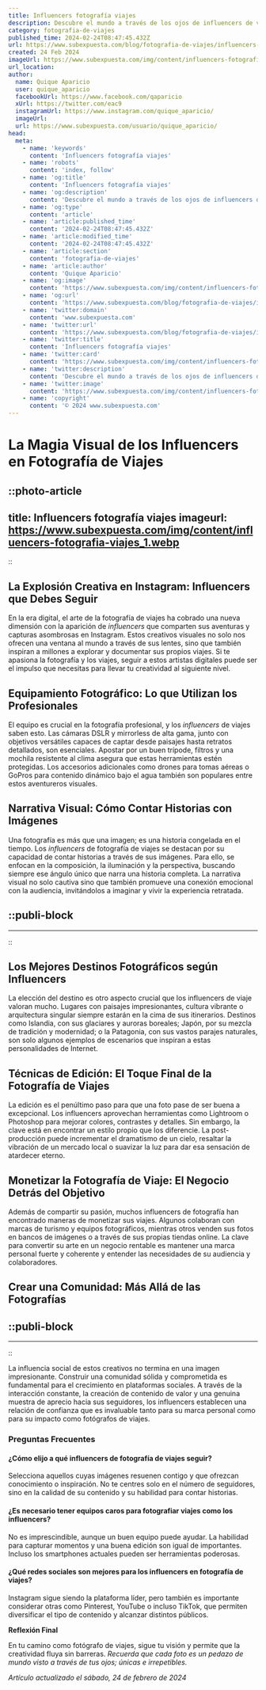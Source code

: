 ```yaml
---
title: Influencers fotografía viajes
description: Descubre el mundo a través de los ojos de influencers de viaje. Fotografías que inspiran tu próxima aventura. Tu pasaporte visual.
category: fotografia-de-viajes
published_time: 2024-02-24T08:47:45.432Z
url: https://www.subexpuesta.com/blog/fotografia-de-viajes/influencers-fotografia-viajes
created: 24 Feb 2024
imageUrl: https://www.subexpuesta.com/img/content/influencers-fotografia-viajes_1.webp
url_location:
author:
  name: Quique Aparicio
  user: quique_aparicio
  facebookUrl: https://www.facebook.com/qaparicio
  xUrl: https://twitter.com/eac9
  instagramUrl: https://www.instagram.com/quique_aparicio/
  imageUrl: 
  url: https://www.subexpuesta.com/usuario/quique_aparicio/
head:
  meta:
    - name: 'keywords'
      content: 'Influencers fotografía viajes'
    - name: 'robots'
      content: 'index, follow'
    - name: 'og:title'
      content: 'Influencers fotografía viajes'
    - name: 'og:description'
      content: 'Descubre el mundo a través de los ojos de influencers de viaje. Fotografías que inspiran tu próxima aventura. Tu pasaporte visual.'
    - name: 'og:type'
      content: 'article'
    - name: 'article:published_time'
      content: '2024-02-24T08:47:45.432Z'
    - name: 'article:modified_time'
      content: '2024-02-24T08:47:45.432Z'
    - name: 'article:section'
      content: 'fotografia-de-viajes'
    - name: 'article:author'
      content: 'Quique Aparicio'
    - name: 'og:image'
      content: 'https://www.subexpuesta.com/img/content/influencers-fotografia-viajes_1.webp'
    - name: 'og:url'
      content: 'https://www.subexpuesta.com/blog/fotografia-de-viajes/influencers-fotografia-viajes'
    - name: 'twitter:domain'
      content: 'www.subexpuesta.com'
    - name: 'twitter:url'
      content: 'https://www.subexpuesta.com/blog/fotografia-de-viajes/influencers-fotografia-viajes'
    - name: 'twitter:title'
      content: 'Influencers fotografía viajes'
    - name: 'twitter:card'
      content: 'https://www.subexpuesta.com/img/content/influencers-fotografia-viajes_1.webp'
    - name: 'twitter:description'
      content: 'Descubre el mundo a través de los ojos de influencers de viaje. Fotografías que inspiran tu próxima aventura. Tu pasaporte visual.'
    - name: 'twitter:image'
      content: 'https://www.subexpuesta.com/img/content/influencers-fotografia-viajes_1.webp'
    - name: 'copyright'
      content: '© 2024 www.subexpuesta.com'
---
```

# La Magia Visual de los Influencers en Fotografía de Viajes


::photo-article
---
title: Influencers fotografía viajes
imageurl: https://www.subexpuesta.com/img/content/influencers-fotografia-viajes_1.webp
---
::


## La Explosión Creativa en Instagram: Influencers que Debes Seguir

En la era digital, el arte de la fotografía de viajes ha cobrado una nueva dimensión con la aparición de *influencers* que comparten sus aventuras y capturas asombrosas en Instagram. Estos creativos visuales no solo nos ofrecen una ventana al mundo a través de sus lentes, sino que también inspiran a millones a explorar y documentar sus propios viajes. Si te apasiona la fotografía y los viajes, seguir a estos artistas digitales puede ser el impulso que necesitas para llevar tu creatividad al siguiente nivel.

## Equipamiento Fotográfico: Lo que Utilizan los Profesionales

El equipo es crucial en la fotografía profesional, y los *influencers* de viajes saben esto. Las cámaras DSLR y mirrorless de alta gama, junto con objetivos versátiles capaces de captar desde paisajes hasta retratos detallados, son esenciales. Apostar por un buen trípode, filtros y una mochila resistente al clima asegura que estas herramientas estén protegidas. Los accesorios adicionales como drones para tomas aéreas o GoPros para contenido dinámico bajo el agua también son populares entre estos aventureros visuales.

## Narrativa Visual: Cómo Contar Historias con Imágenes

Una fotografía es más que una imagen; es una historia congelada en el tiempo. Los *influencers* de fotografía de viajes se destacan por su capacidad de contar historias a través de sus imágenes. Para ello, se enfocan en la composición, la iluminación y la perspectiva, buscando siempre ese ángulo único que narra una historia completa. La narrativa visual no solo cautiva sino que también promueve una conexión emocional con la audiencia, invitándolos a imaginar y vivir la experiencia retratada.


  ::publi-block
  ---
  ---
  ::
  
  
## Los Mejores Destinos Fotográficos según Influencers

La elección del destino es otro aspecto crucial que los influencers de viaje valoran mucho. Lugares con paisajes impresionantes, cultura vibrante o arquitectura singular siempre estarán en la cima de sus itinerarios. Destinos como Islandia, con sus glaciares y auroras boreales; Japón, por su mezcla de tradición y modernidad; o la Patagonia, con sus vastos parajes naturales, son solo algunos ejemplos de escenarios que inspiran a estas personalidades de Internet.

## Técnicas de Edición: El Toque Final de la Fotografía de Viajes

La edición es el penúltimo paso para que una foto pase de ser buena a excepcional. Los influencers aprovechan herramientas como Lightroom o Photoshop para mejorar colores, contrastes y detalles. Sin embargo, la clave está en encontrar un estilo propio que los diferencie. La post-producción puede incrementar el dramatismo de un cielo, resaltar la vibración de un mercado local o suavizar la luz para dar esa sensación de atardecer eterno.

## Monetizar la Fotografía de Viaje: El Negocio Detrás del Objetivo

Además de compartir su pasión, muchos influencers de fotografía han encontrado maneras de monetizar sus viajes. Algunos colaboran con marcas de turismo y equipos fotográficos, mientras otros venden sus fotos en bancos de imágenes o a través de sus propias tiendas online. La clave para convertir su arte en un negocio rentable es mantener una marca personal fuerte y coherente y entender las necesidades de su audiencia y colaboradores.

## Crear una Comunidad: Más Allá de las Fotografías


  ::publi-block
  ---
  ---
  ::
  
  
La influencia social de estos creativos no termina en una imagen impresionante. Construir una comunidad sólida y comprometida es fundamental para el crecimiento en plataformas sociales. A través de la interacción constante, la creación de contenido de valor y una genuina muestra de aprecio hacia sus seguidores, los influencers establecen una relación de confianza que es invaluable tanto para su marca personal como para su impacto como fotógrafos de viajes.

### Preguntas Frecuentes

#### ¿Cómo elijo a qué influencers de fotografía de viajes seguir?

Selecciona aquellos cuyas imágenes resuenen contigo y que ofrezcan conocimiento o inspiración. No te centres solo en el número de seguidores, sino en la calidad de su contenido y su habilidad para contar historias.

#### ¿Es necesario tener equipos caros para fotografiar viajes como los influencers?

No es imprescindible, aunque un buen equipo puede ayudar. La habilidad para capturar momentos y una buena edición son igual de importantes. Incluso los smartphones actuales pueden ser herramientas poderosas.

#### ¿Qué redes sociales son mejores para los influencers en fotografía de viajes?

Instagram sigue siendo la plataforma líder, pero también es importante considerar otras como Pinterest, YouTube o incluso TikTok, que permiten diversificar el tipo de contenido y alcanzar distintos públicos.

**Reflexión Final**

En tu camino como fotógrafo de viajes, sigue tu visión y permite que la creatividad fluya sin barreras. *Recuerda que cada foto es un pedazo de mundo visto a través de tus ojos; únicas e irrepetibles.*

_Artículo actualizado el sábado, 24 de febrero de 2024_